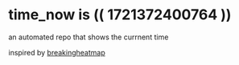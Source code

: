 # time_now is (( 1721372400764 ))

an automated repo that shows the currnent time

inspired by [breakingheatmap](https://github.com/breakingheatmap/breakingheatmap)